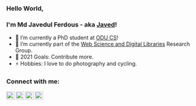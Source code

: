 ### Hello World, 
### I'm Md Javedul Ferdous - aka [Javed](https://www.cs.odu.edu/~cs_mferd002/)!

- 🔭 I’m currently a PhD student at  [ODU CS](https://www.odu.edu/compsci)!
- 🌱 I’m currently part of the [Web Science and Digital Libraries](https://ws-dl.cs.odu.edu/) Research Group.
- 🥅 2021 Goals: Contribute more.
- ⚡ Hobbies: I love to do photography and cycling.

### Connect with me:

[<img align="left" alt="" width="22px" src="https://cdn.jsdelivr.net/npm/simple-icons@v3/icons/facebook.svg" />](https://www.facebook.com/javedul.ferdous)
[<img align="left" alt="" width="22px" src="https://cdn.jsdelivr.net/npm/simple-icons@v3/icons/twitter.svg" />](https://twitter.com/jaf_ferdous)
[<img align="left" alt="" width="22px" src="https://cdn.jsdelivr.net/npm/simple-icons@v3/icons/linkedin.svg" />](https://www.linkedin.com/in/javedulferdous/)
[<img align="left" alt=""  width="22px" src="https://cdn.jsdelivr.net/npm/simple-icons@v3/icons/instagram.svg" />](https://www.instagram.com/javedulferdous/)

<br />

<br />

